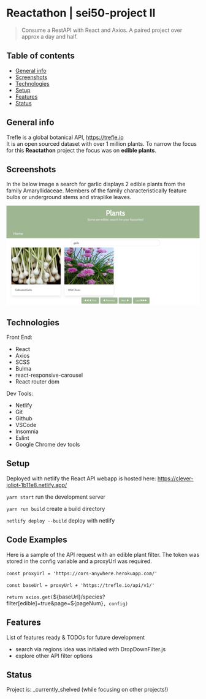 # Reactathon | sei50-project II
> Consume a RestAPI with React and Axios.  A paired project over approx a day and half.

## Table of contents
* [General info](#general-info)
* [Screenshots](#screenshots)
* [Technologies](#technologies)
* [Setup](#setup)
* [Features](#features)
* [Status](#status)

## General info
Trefle is a global botanical API, https://trefle.io  
It is an open sourced dataset with over 1 million plants.  To narrow the focus for this **Reactathon** project the focus was on **edible plants**.

## Screenshots

In the below image a search for garlic displays 2 edible plants from the family Amaryllidaceae.  Members of the family characteristically feature bulbs or underground stems and straplike leaves.

![Example screenshot](./img/search-garlic.png)

## Technologies

Front End:
- React
- Axios
- SCSS
- Bulma
- react-responsive-carousel
- React router dom

Dev Tools:
- Netlify
- Git 
- Github
- VSCode
- Insomnia
- Eslint
- Google Chrome dev tools

## Setup
Deployed with netlify the React API webapp is hosted here:
https://clever-joliot-1b11e8.netlify.app/

`yarn start` run the development server

`yarn run build` create a build directory

`netlify deploy --build` deploy with netlify

## Code Examples

Here is a sample of the API request with an edible plant filter.  The token was stored in the config variable and a proxyUrl was required.

`const proxyUrl = 'https://cors-anywhere.herokuapp.com/'`

`const baseUrl = proxyUrl + 'https://trefle.io/api/v1/'`

`return axios.get(`${baseUrl}/species?filter[edible]=true&page=${pageNum}`, config)`

## Features
List of features ready & TODOs for future development
* search via regions idea was initialed with DropDownFilter.js 
* explore other API filter options

## Status
Project is: _currently_shelved (while focusing on other projects!)